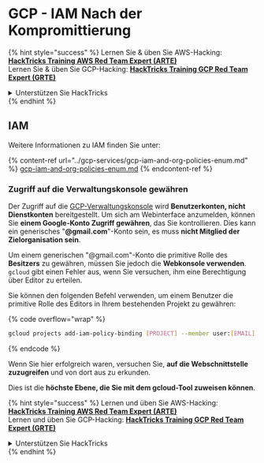 # GCP - IAM Nach der Kompromittierung

{% hint style="success" %}
Lernen Sie & üben Sie AWS-Hacking: <img src="/.gitbook/assets/image.png" alt="" data-size="line">[**HackTricks Training AWS Red Team Expert (ARTE)**](https://training.hacktricks.xyz/courses/arte)<img src="/.gitbook/assets/image.png" alt="" data-size="line">\
Lernen Sie & üben Sie GCP-Hacking: <img src="/.gitbook/assets/image (2).png" alt="" data-size="line">[**HackTricks Training GCP Red Team Expert (GRTE)**<img src="/.gitbook/assets/image (2).png" alt="" data-size="line">](https://training.hacktricks.xyz/courses/grte)

<details>

<summary>Unterstützen Sie HackTricks</summary>

* Überprüfen Sie die [**Abonnementpläne**](https://github.com/sponsors/carlospolop)!
* **Treten Sie der** 💬 [**Discord-Gruppe**](https://discord.gg/hRep4RUj7f) oder der [**Telegram-Gruppe**](https://t.me/peass) bei oder **folgen** Sie uns auf **Twitter** 🐦 [**@hacktricks\_live**](https://twitter.com/hacktricks\_live)**.**
* **Teilen Sie Hacking-Tricks, indem Sie PRs an die** [**HackTricks**](https://github.com/carlospolop/hacktricks) und [**HackTricks Cloud**](https://github.com/carlospolop/hacktricks-cloud) Github-Repositories einreichen.

</details>
{% endhint %}

## IAM <a href="#service-account-impersonation" id="service-account-impersonation"></a>

Weitere Informationen zu IAM finden Sie unter:

{% content-ref url="../gcp-services/gcp-iam-and-org-policies-enum.md" %}
[gcp-iam-and-org-policies-enum.md](../gcp-services/gcp-iam-and-org-policies-enum.md)
{% endcontent-ref %}

### Zugriff auf die Verwaltungskonsole gewähren <a href="#granting-access-to-management-console" id="granting-access-to-management-console"></a>

Der Zugriff auf die [GCP-Verwaltungskonsole](https://console.cloud.google.com) wird **Benutzerkonten, nicht Dienstkonten** bereitgestellt. Um sich am Webinterface anzumelden, können Sie **einem Google-Konto Zugriff gewähren**, das Sie kontrollieren. Dies kann ein generisches "**@gmail.com**"-Konto sein, es muss **nicht Mitglied der Zielorganisation sein**.

Um einem generischen "@gmail.com"-Konto die primitive Rolle des **Besitzers** zu gewähren, müssen Sie jedoch die **Webkonsole verwenden**. `gcloud` gibt einen Fehler aus, wenn Sie versuchen, ihm eine Berechtigung über Editor zu erteilen.

Sie können den folgenden Befehl verwenden, um einem Benutzer die primitive Rolle des Editors in Ihrem bestehenden Projekt zu gewähren:

{% code overflow="wrap" %}
```bash
gcloud projects add-iam-policy-binding [PROJECT] --member user:[EMAIL] --role roles/editor
```
{% endcode %}

Wenn Sie hier erfolgreich waren, versuchen Sie, **auf die Webschnittstelle zuzugreifen** und von dort aus zu erkunden.

Dies ist die **höchste Ebene, die Sie mit dem gcloud-Tool zuweisen können**.

{% hint style="success" %}
Lernen und üben Sie AWS-Hacking: <img src="/.gitbook/assets/image.png" alt="" data-size="line">[**HackTricks Training AWS Red Team Expert (ARTE)**](https://training.hacktricks.xyz/courses/arte)<img src="/.gitbook/assets/image.png" alt="" data-size="line">\
Lernen und üben Sie GCP-Hacking: <img src="/.gitbook/assets/image (2).png" alt="" data-size="line">[**HackTricks Training GCP Red Team Expert (GRTE)**<img src="/.gitbook/assets/image (2).png" alt="" data-size="line">](https://training.hacktricks.xyz/courses/grte)

<details>

<summary>Unterstützen Sie HackTricks</summary>

* Überprüfen Sie die [**Abonnementpläne**](https://github.com/sponsors/carlospolop)!
* **Treten Sie der** 💬 [**Discord-Gruppe**](https://discord.gg/hRep4RUj7f) oder der [**Telegram-Gruppe**](https://t.me/peass) bei oder **folgen** Sie uns auf **Twitter** 🐦 [**@hacktricks\_live**](https://twitter.com/hacktricks\_live)**.**
* **Teilen Sie Hacking-Tricks, indem Sie PRs an die** [**HackTricks**](https://github.com/carlospolop/hacktricks) und [**HackTricks Cloud**](https://github.com/carlospolop/hacktricks-cloud) github Repositories einreichen.

</details>
{% endhint %}
